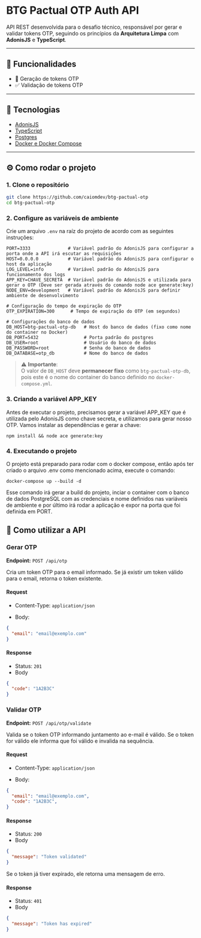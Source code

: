 # BTG Pactual OTP Auth API

API REST desenvolvida para o desafio técnico, responsável por gerar e validar tokens OTP, seguindo os princípios da **Arquitetura Limpa** com **AdonisJS** e **TypeScript**.

---

## 📌 Funcionalidades

- 🔐 Geração de tokens OTP
- ✅ Validação de tokens OTP

---

## 🚀 Tecnologias

- [AdonisJS](https://adonisjs.com/)
- [TypeScript](https://www.typescriptlang.org/)
- [Postgres](https://www.postgresql.org/)
- [Docker e Docker Compose](https://docs.docker.com/)

---

## ⚙️ Como rodar o projeto

### 1. Clone o repositório
```bash
git clone https://github.com/caiomdev/btg-pactual-otp
cd btg-pactual-otp
```

### 2. Configure as variáveis de ambiente
Crie um arquivo `.env` na raíz do projeto de acordo com as seguintes instruções:
```
PORT=3333              # Variável padrão do AdonisJS para configurar a porta onde a API irá escutar as requisições
HOST=0.0.0.0           # Variável padrão do AdonisJS para configurar o host da aplicação
LOG_LEVEL=info         # Variável padrão do AdonisJS para funcionamento dos logs
APP_KEY=CHAVE_SECRETA  # Variável padrão do AdonisJS e utilizada para gerar o OTP (Deve ser gerada através do comando node ace generate:key)
NODE_ENV=development   # Variável padrão do AdonisJS para definir ambiente de desenvolvimento

# Configuração do tempo de expiração do OTP
OTP_EXPIRATION=300      # Tempo de expiração do OTP (em segundos)

# Configurações do banco de dados
DB_HOST=btg-pactual-otp-db   # Host do banco de dados (fixo como nome do container no Docker)
DB_PORT=5432                 # Porta padrão do postgres
DB_USER=root                 # Usuário do banco de dados
DB_PASSWORD=root             # Senha do banco de dados
DB_DATABASE=otp_db           # Nome do banco de dados
```
> ⚠️ **Importante**:  
> O valor de `DB_HOST` deve **permanecer fixo** como `btg-pactual-otp-db`, pois este é o nome do container do banco definido no `docker-compose.yml`.

### 3. Criando a variável APP_KEY
Antes de executar o projeto, precisamos gerar a variável APP_KEY que é utilizada pelo AdonisJS como chave secreta, e utilizamos para gerar nosso OTP. Vamos instalar as dependências e gerar a chave:
```shell
npm install && node ace generate:key
```

### 4. Executando o projeto
O projeto está preparado para rodar com o docker compose, então após ter criado o arquivo .env como mencionado acima, execute o comando:
```
docker-compose up --build -d
```
Esse comando irá gerar a build do projeto, inciar o container com o banco de dados PostgreSQL com as credenciais e nome definidos nas variáveis de ambiente e por último irá rodar a aplicação e expor na porta que foi definida em PORT.

## 📮 Como utilizar a API

### Gerar OTP
**Endpoint:** `POST /api/otp`

Cria um token OTP para o email informado. Se já existir um token válido para o email, retorna o token existente.

#### Request

- Content-Type: `application/json`

- Body:

```json
{
  "email": "email@exemplo.com"
}
```

#### Response
- Status: `201`
- Body
```json
{
  "code": "1A2B3C"
}
```

### Validar OTP
**Endpoint:** `POST /api/otp/validate`

Valida se o token OTP informando juntamento ao e-mail é válido. Se o token for válido ele informa que foi válido e invalida na sequência.

#### Request

- Content-Type: `application/json`

- Body:

```json
{
  "email": "email@exemplo.com",
  "code": "1A2B3C",
}
```

#### Response
- Status: `200`
- Body
```json
{
  "message": "Token validated"
}
```

Se o token já tiver expirado, ele retorna uma mensagem de erro.
#### Response
- Status: `401`
- Body
```json
{
  "message": "Token has expired"
}
```
